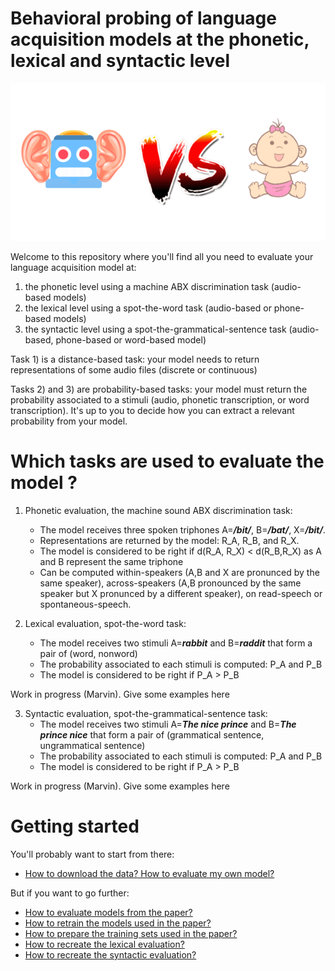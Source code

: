 # Behavioral probing of language acquisition models at the phonetic, lexical and syntactic level

![](docs/benchmarking_speech_acquisition_transp.png)

Welcome to this repository where you'll find all you need to evaluate your language acquisition model at:
1) the phonetic level using a machine ABX discrimination task (audio-based models)
2) the lexical level using a spot-the-word task (audio-based or phone-based models)
3) the syntactic level using a spot-the-grammatical-sentence task (audio-based, phone-based or word-based model)

Task 1) is a distance-based task: your model needs to return representations of some audio files (discrete or continuous)

Tasks 2) and 3) are probability-based tasks: your model must return the probability associated to a stimuli (audio, phonetic transcription, or word transcription). 
It's up to you to decide how you can extract a relevant probability from your model.

# Which tasks are used to evaluate the model ?

1) Phonetic evaluation, the machine sound ABX discrimination task:
   - The model receives three spoken triphones A=<em>**/bit/**</em>, B=<em>**/bat/**</em>, X=<em>**/bit/**</em>.
   - Representations are returned by the model: R_A, R_B, and R_X.
   - The model is considered to be right if d(R_A, R_X) < d(R_B,R_X) as A and B represent the same triphone
   - Can be computed within-speakers (A,B and X are pronunced by the same speaker), across-speakers (A,B pronounced by the same speaker but X pronunced by a different speaker), on read-speech or spontaneous-speech.
    
2) Lexical evaluation, spot-the-word task:
   - The model receives two stimuli A=<em>**rabbit**</em> and B=<em>**raddit**</em> that form a pair of (word, nonword)
   - The probability associated to each stimuli is computed: P_A and P_B
   - The model is considered to be right if P_A > P_B 
    
Work in progress (Marvin). Give some examples here    

3) Syntactic evaluation, spot-the-grammatical-sentence task:
   - The model receives two stimuli A=<em>**The nice prince**</em> and B=<em>**The prince nice**</em> that form a pair of (grammatical sentence, ungrammatical sentence)
   - The probability associated to each stimuli is computed: P_A and P_B
   - The model is considered to be right if P_A > P_B 
    
Work in progress (Marvin). Give some examples here    

# Getting started

You'll probably want to start from there:

- [How to download the data? How to evaluate my own model?](docs/evaluation.md)

But if you want to go further:

- [How to evaluate models from the paper?](docs/evaluation.md)
- [How to retrain the models used in the paper?](docs/training.md)
- [How to prepare the training sets used in the paper?](docs/data.md)
- [How to recreate the lexical evaluation?](https://github.com/MarvinLvn/ChildDirectedLexicalTest)
- [How to recreate the syntactic evaluation?](https://github.com/MarvinLvn/ChildDirectedSyntacticTest)